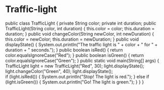  # Traffic-light 

public class TrafficLight {
    private String color;
    private int duration;
    public TrafficLight(String color, int duration) {
        this.color = color;
        this.duration = duration;
    }
    public void changeColor(String newColor, int newDuration) {
        this.color = newColor;
        this.duration = newDuration;
    }
    public void displayState() {
        System.out.println("The traffic light is " + color + " for " + duration + " seconds.");
    }
    public boolean isRed() {
        return color.equalsIgnoreCase("Red");
    }
    public boolean isGreen() {
        return color.equalsIgnoreCase("Green");
    }
    public static void main(String[] args) {
        TrafficLight light = new TrafficLight("Red", 30);
        light.displayState();  
        light.changeColor("Green", 40);
        light.displayState();  
        if (light.isRed()) {
            System.out.println("Stop! The light is red.");
        } else if (light.isGreen()) {
            System.out.println("Go! The light is green.");
        }
    }
}
